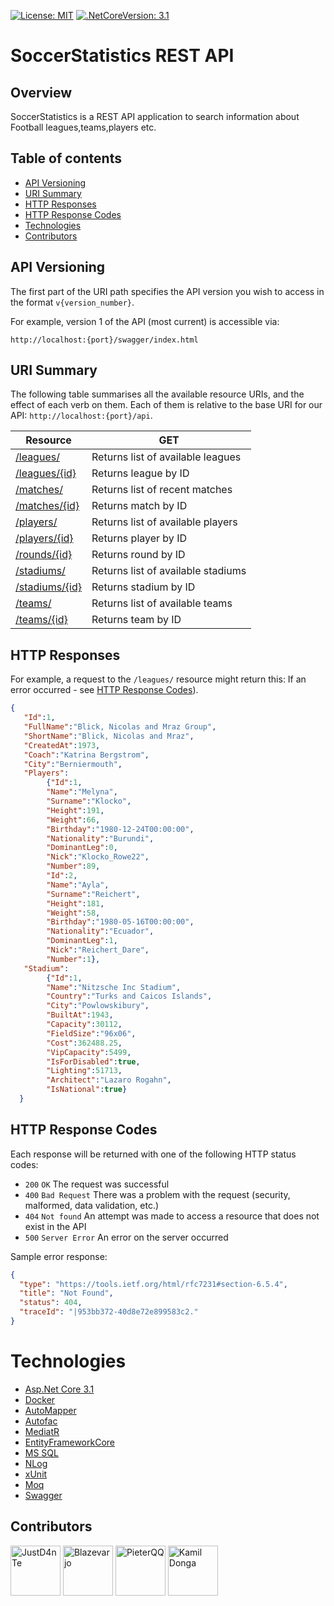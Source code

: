 [![License: MIT](https://img.shields.io/badge/License-MIT-yellow.svg)](https://opensource.org/licenses/MIT)
[![.NetCoreVersion: 3.1](https://img.shields.io/static/v1?label=.Net%20Core&message=3.1&color=informational)](https://dotnet.microsoft.com/download/dotnet-core/3.1)
# SoccerStatistics REST API

## Overview

SoccerStatistics is a REST API application to search information about Football leagues,teams,players etc.


## Table of contents
* [API Versioning](#api-versioning)
* [URI Summary](#uri-Summary)
* [HTTP Responses](#HTTP-Responses)
* [HTTP Response Codes](#HTTP-Response-Codes)
* [Technologies](#technologies)
* [Contributors](#Contributors)



## API Versioning
The first part of the URI path specifies the API version you wish to access in the format `v{version_number}`. 

For example, version 1 of the API (most current) is accessible via:

```no-highlight
http://localhost:{port}/swagger/index.html
```

## URI Summary

The following table summarises all the available resource URIs, and the effect of each verb on them. Each of them is relative to the base URI for our API: `http://localhost:{port}/api`.

| Resource                                              | GET                                                 |
| ----------------------------------------------------- | --------------------------------------------------- | 
| [/leagues/](#leagues)                                 | Returns list of available leagues                   |
| [/leagues/{id}](#leagues)                             | Returns league by ID                                |
| [/matches/](#matches)                                 | Returns list of recent matches                      |
| [/matches/{id}](#matches)                             | Returns match by ID                                 |
| [/players/](#players)                                 | Returns list of available players                   | 
| [/players/{id}](#players)                             | Returns player by ID                                |
| [/rounds/{id}](#rounds)                               | Returns round by ID                                 |                
| [/stadiums/](#stadiums)                               | Returns list of available stadiums                  |
| [/stadiums/{id}](#stadiums)                           | Returns stadium by ID                               |
| [/teams/](#teams)                                     | Returns list of available teams                     | 
| [/teams/{id}](#teams)                                 | Returns team by ID                                  | 


## HTTP Responses
For example, a request to the `/leagues/` resource might return this:
If an error occurred - see [HTTP Response Codes](#HTTP-Response-Codes)).

``` JSON
{
   "Id":1,
   "FullName":"Blick, Nicolas and Mraz Group",
   "ShortName":"Blick, Nicolas and Mraz",
   "CreatedAt":1973,
   "Coach":"Katrina Bergstrom",
   "City":"Berniermouth",
   "Players":
        {"Id":1,
        "Name":"Melyna",
        "Surname":"Klocko",
        "Height":191,
        "Weight":66,
        "Birthday":"1980-12-24T00:00:00",
        "Nationality":"Burundi",
        "DominantLeg":0,
        "Nick":"Klocko_Rowe22",
        "Number":89,
        "Id":2,
        "Name":"Ayla",
        "Surname":"Reichert",
        "Height":181,
        "Weight":58,
        "Birthday":"1980-05-16T00:00:00",
        "Nationality":"Ecuador",
        "DominantLeg":1,
        "Nick":"Reichert_Dare",
        "Number":1},
   "Stadium":
        {"Id":1,
        "Name":"Nitzsche Inc Stadium",
        "Country":"Turks and Caicos Islands",
        "City":"Powlowskibury",
        "BuiltAt":1943,
        "Capacity":30112,
        "FieldSize":"96x06",
        "Cost":362488.25,
        "VipCapacity":5499,
        "IsForDisabled":true,
        "Lighting":51713,
        "Architect":"Lazaro Rogahn",
        "IsNational":true}
  }
```

## HTTP Response Codes
Each response will be returned with one of the following HTTP status codes:

* `200` `OK` The request was successful
* `400` `Bad Request` There was a problem with the request (security, malformed, data validation, etc.)
* `404` `Not found` An attempt was made to access a resource that does not exist in the API
* `500` `Server Error` An error on the server occurred

Sample error response:

``` JSON
{
  "type": "https://tools.ietf.org/html/rfc7231#section-6.5.4",
  "title": "Not Found",
  "status": 404,
  "traceId": "|953bb372-40d8e72e899583c2."
}
```
# Technologies
* [Asp.Net Core 3.1](https://dotnet.microsoft.com/download/dotnet-core/3.1)
* [Docker](https://www.docker.com/)
* [AutoMapper](https://automapper.org/)
* [Autofac](https://autofac.org/)
* [MediatR](https://github.com/jbogard/MediatR)
* [EntityFrameworkCore](https://docs.microsoft.com/en-us/ef/core/)
* [MS SQL](https://www.microsoft.com/pl-pl/sql-server/)
* [NLog](https://www.microsoft.com/pl-pl/sql-server/)
* [xUnit](https://xunit.net/)
* [Moq](https://github.com/moq/moq4)
* [Swagger](https://swagger.io/)

## Contributors

<a href="https://github.com/JustD4nTe"><img src="https://avatars0.githubusercontent.com/u/15444187?s=400&v=4" title="JustD4nTe" width="80" height="80"></a>
<a href="https://github.com/Blazevarjo"><img src="https://avatars1.githubusercontent.com/u/46849151?s=400&v=4" title="Blazevarjo" width="80" height="80"></a>
<a href="https://github.com/PieterQQ"><img src="https://avatars2.githubusercontent.com/u/25612795?s=460&v=4" title="PieterQQ" width="80" height="80"></a>
<a href="https://github.com/KamilDonda"><img src="https://avatars2.githubusercontent.com/u/44376350?s=460&v=4" title="Kamil Donga" width="80" height="80"></a>
